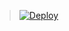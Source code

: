 > [![Deploy](https://www.herokucdn.com/deploy/button.png)](https://dashboard.heroku.com/new?template=https://github.com/Junyou19/something)
